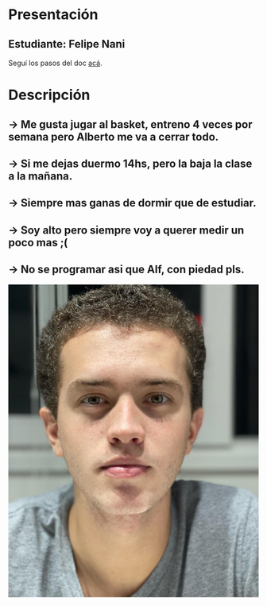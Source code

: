 # Presentación

## Estudiante: Felipe Nani
Seguí los pasos del doc [acá](https://docs.google.com/document/d/e/2PACX-1vTNHQ5dzaVFhKPd4UxLOGhZa9Ix_bDgpyIftq4gqzz7674dHmHkcH2oH9TpQ_TsghZkiSPBoUm2ftzM/pub).

# Descripción

## -> Me gusta jugar al basket, entreno 4 veces por semana pero Alberto me va a cerrar todo.
## -> Si me dejas duermo 14hs, pero la baja la clase a la mañana.
## -> Siempre mas ganas de dormir que de estudiar.
## -> Soy alto pero siempre voy a querer medir un poco mas ;(
## -> No se programar asi que Alf, con piedad pls.

![mi foto](fotarda.jpeg)